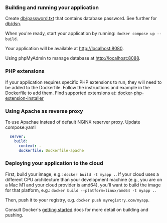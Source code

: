 ### Building and running your application
Create [db/password.txt](https://docs.docker.com/compose/use-secrets/) that contains database password.
See further for [db/dsn](https://codeigniter.com/user_guide/database/configuration.html#configuring-with-env-file). 

When you're ready, start your application by running:
`docker compose up --build`.

Your application will be available at [http://localhost:8080](http://localhost:8080).

Using phpMyAdmin to manage database at [http://localhost:8088](http://localhost:8088).

### PHP extensions
If your application requires specific PHP extensions to run, they will need to be added to the Dockerfile. Follow the instructions and example in the Dockerfile to add them. Find supported extensions at:
[docker-php-extension-installer](https://github.com/mlocati/docker-php-extension-installer)

### Using Apache as reverse proxy
To use Apachae instead of default NGINX reserver proxy.
Update compose.yaml
```yml
  server:
    build:
      context: .
      dockerfile: Dockerfile-apache
```
### Deploying your application to the cloud

First, build your image, e.g.: `docker build -t myapp .`.
If your cloud uses a different CPU architecture than your development
machine (e.g., you are on a Mac M1 and your cloud provider is amd64),
you'll want to build the image for that platform, e.g.:
`docker build --platform=linux/amd64 -t myapp .`.

Then, push it to your registry, e.g. `docker push myregistry.com/myapp`.

Consult Docker's [getting started](https://docs.docker.com/go/get-started-sharing/)
docs for more detail on building and pushing.